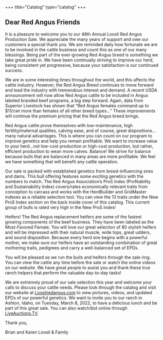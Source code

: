 +++
title="Catalog"
type="catalog"
+++
## Dear Red Angus Friends

It is a pleasure to welcome you to our 48th Annual Loosli Red Angus Production Sale. We appreciate the many years of support and owe our customers a special thank you. We are reminded daily how fortunate we are to be involved in the cattle business and count this as one of our many blessings. Being part of the ever-growing Red Angus breed is something we take great pride in. We have been continually striving to improve our herd, being consistent yet progressive, because your satisfaction is our continued success.

We are in some interesting times throughout the world, and this affects the cattle industry. However, the Red Angus Breed continues to move forward and lead the industry with tremendous interest and demand. A recent USDA announcement will now allow Red Angus cattle to be included in Angus labeled branded beef programs, a big step forward. Again, data from Superior Livestock has shown that “Red Angus females command up to $11/cwt more than females of all other breed types...” These improvements will continue the premium pricing that the Red Angus breed brings.

Red Angus cattle prove themselves with low-maintenance, high fertility/maternal qualities, calving ease, and of course, great dispositions... many natural advantages. This is where you can count on our program to improve genetics and help you remain profitable. We want to increase value to your herd...not low-cost production or high-cost production, but rather, efficient production to wean more calves. Balance! We strive for balance because bulls that are balanced in many areas are more profitable. We feel we have something that will benefit any cattle operation.

Our sale is packed with established genetics from breed-influencing sires and dams. This bull offering features some exciting genetics with the numbers to match. The Red Angus Association’s ProS Index (Profitability and Sustainability Index) covers/rates economically relevant traits from conception to carcass and works with the HerdBuilder and GridMaster indexes as a reliable selection tool. You can view the 13 traits under the New ProS Index section on the back inside cover of this catalog. This current group of bulls is rated very high in the New ProS Index!

Heifers! The Red Angus replacement heifers are some of the fastest growing components of the beef business. They have been labeled as the Most-Favored Female. You will love our great selection of 80 stylish heifers and will be impressed with their natural muscle, wide tops, great udders, and sound disposition. Because every herd sire begins with a powerful mother, we make sure our heifers have an outstanding combination of great mothering traits, pedigrees and carry a well-balanced set of EPDs.

You will be pleased as we run the bulls and heifers through the sale ring. You can view the cattle any time before the sale or watch the online videos on our website. We have great people to assist you and thank these true ranch helpers that perform the valuable day-to-day tasks!

We are extremely proud of our sale selection this year and welcome your calls to discuss your cattle needs. Please look through the catalog and visit
our website at [Loosliredangus.com](https://loosliredangus.com) to view pictures, videos, and updated EPDs of our powerful genetics. We want to invite you to our ranch in Ashton, Idaho, on Tuesday, March 8, 2022, to have a delicious lunch and be part of this great sale. You can also watch/bid online through [LiveAuctions.TV](https://liveauctions.tv/auction/1602/detail).

Thank you,

Brian and Karen Loosli & Family
